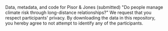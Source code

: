 Data, metadata, and code for Pisor & Jones (submitted) "Do people manage climate risk through long-distance relationships?"
We request that you respect participants' privacy. By downloading the data in this repository, you hereby agree to not attempt to identify any of the participants.
